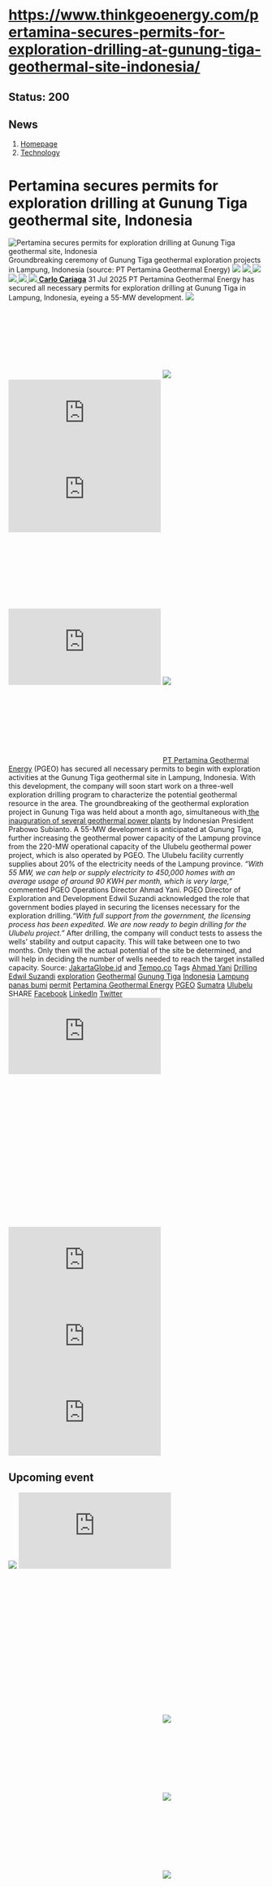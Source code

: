 # https://www.thinkgeoenergy.com/pertamina-secures-permits-for-exploration-drilling-at-gunung-tiga-geothermal-site-indonesia/

Status: 200
---

## News
  1. [Homepage](https://www.thinkgeoenergy.com "Homepage")
  2. [Technology](https://www.thinkgeoenergy.com/category/technology/)


# Pertamina secures permits for exploration drilling at Gunung Tiga geothermal site, Indonesia
![Pertamina secures permits for exploration drilling at Gunung Tiga geothermal site, Indonesia](https://www.thinkgeoenergy.com/wp-content/uploads/2025/07/Gunung-Tiga-groundbreaking-1024x576.jpeg) Groundbreaking ceremony of Gunung Tiga geothermal exploration projects in Lampung, Indonesia (source: PT Pertamina Geothermal Energy)
![](https://www.thinkgeoenergy.com/wp-content/themes/tge/img/email-black-envelope-shape.png)
[ ![](https://www.thinkgeoenergy.com/wp-content/themes/tge/img/printer-tool-or-interface-symbol-for-print-button.png) ](https://www.thinkgeoenergy.com/pertamina-secures-permits-for-exploration-drilling-at-gunung-tiga-geothermal-site-indonesia/)
[ ![](https://www.thinkgeoenergy.com/wp-content/themes/tge/img/social_twitter_100.jpg) ](https://x.com/thinkgeoenergy)
[ ![](https://www.thinkgeoenergy.com/wp-content/themes/tge/img/social_linkedin_100.png) ](javascript:void\(0\))
[ ![](https://www.thinkgeoenergy.com/wp-content/themes/tge/img/social_facebook_100.png) ](javascript:void\(0\))
[ ![](https://www.thinkgeoenergy.com/wp-content/uploads/2022/10/Carlo-new-photo-100x100.jpg) ](https://www.thinkgeoenergy.com/author/ccariaga/) [**Carlo Cariaga**](https://www.thinkgeoenergy.com/author/ccariaga/) 31 Jul 2025
PT Pertamina Geothermal Energy has secured all necessary permits for exploration drilling at Gunung Tiga in Lampung, Indonesia, eyeing a 55-MW development.
[![](https://ads.thinkgeoenergy.com/images/dca4070464939a2994a515a77c380b1d.jpg)](https://ads.thinkgeoenergy.com/delivery/cl.php?bannerid=104&zoneid=38&sig=f79e1f308a08e7f3fa2725a083b0d3bc40b8650dbb1914d4332a8185b9ccc243&oadest=http%3A%2F%2Fexergy-orc.com%2F%3F%26utm_source%3Dthink%2Bgeo%2Benergy%26utm_medium%3Ddisplay%26utm_campaign%3Dthink%2Bgeo%2Benergy%2Bwebsite%2Badvertising)
![](https://ads.thinkgeoenergy.com/delivery/lg.php?bannerid=104&campaignid=1&zoneid=38&loc=https%3A%2F%2Fwww.thinkgeoenergy.com%2Fpertamina-secures-permits-for-exploration-drilling-at-gunung-tiga-geothermal-site-indonesia%2F&cb=8443469d1b)
[![](https://ads.thinkgeoenergy.com/images/4a3e2b3141477f469c9a365f6184a480.png)](https://ads.thinkgeoenergy.com/delivery/cl.php?bannerid=311&zoneid=39&sig=b3b3d564f7cfc242743c8edd9b7152f22a78ac6197d7f92e4cc0e73ca373289a&oadest=https%3A%2F%2Fwww.orcan-energy.com%2Fen%2F%3F%26utm_source%3Dthink%2Bgeo%2Benergy%26utm_medium%3Ddisplay%26utm_campaign%3Dthink%2Bgeo%2Benergy%2Bwebsite%2Badvertising)
![](https://ads.thinkgeoenergy.com/delivery/lg.php?bannerid=311&campaignid=1&zoneid=39&loc=https%3A%2F%2Fwww.thinkgeoenergy.com%2Fpertamina-secures-permits-for-exploration-drilling-at-gunung-tiga-geothermal-site-indonesia%2F&cb=7ecc13ac09)
[![](https://ads.thinkgeoenergy.com/delivery/avw.php?zoneid=144&cb=0&n=a886266d)](https://ads.thinkgeoenergy.com/delivery/ck.php?n=a886266d&cb=0)
[![](https://ads.thinkgeoenergy.com/delivery/avw.php?zoneid=34&cb=0&n=a62ebb80)](https://ads.thinkgeoenergy.com/delivery/ck.php?n=a62ebb80&cb=0)
[![](https://ads.thinkgeoenergy.com/delivery/avw.php?zoneid=10&cb=0&n=ada237ed)](https://ads.thinkgeoenergy.com/delivery/ck.php?n=ada237ed&cb=0)
[![](https://ads.thinkgeoenergy.com/images/7e7c5bb8120b56faf9b98b6dd42a99e2.jpg)](https://ads.thinkgeoenergy.com/delivery/cl.php?bannerid=344&zoneid=136&sig=389321ea0439c998e1c90556efa5afb39da14ba04d90740966d794f512de5dbc&oadest=https%3A%2F%2Fwww.slb.com%2Fproducts-and-services%2Fscaling-new-energy-systems%2Fgeothermal%2Fgeothermal-consulting-services%3Futm_medium%3Dpaid%26utm_term%3Dbanner-ad%26utm_campaign%3D2025-geothermex-consulting-services-awareness)
![](https://ads.thinkgeoenergy.com/delivery/lg.php?bannerid=344&campaignid=1&zoneid=136&loc=https%3A%2F%2Fwww.thinkgeoenergy.com%2Fpertamina-secures-permits-for-exploration-drilling-at-gunung-tiga-geothermal-site-indonesia%2F&cb=0180effbd1)
[PT Pertamina Geothermal Energy](https://www.pge.pertamina.com/) (PGEO) has secured all necessary permits to begin with exploration activities at the Gunung Tiga geothermal site in Lampung, Indonesia. With this development, the company will soon start work on a three-well exploration drilling program to characterize the potential geothermal resource in the area.
The groundbreaking of the geothermal exploration project in Gunung Tiga was held about a month ago, simultaneous with[ the inauguration of several geothermal power plants](https://www.thinkgeoenergy.com/indonesian-president-inaugurates-groundbreaking-of-five-new-geothermal-power-plants/) by Indonesian President Prabowo Subianto. A 55-MW development is anticipated at Gunung Tiga, further increasing the geothermal power capacity of the Lampung province from the 220-MW operational capacity of the Ulubelu geothermal power project, which is also operated by PGEO. The Ulubelu facility currently supplies about 20% of the electricity needs of the Lampung province.
_“With 55 MW, we can help or supply electricity to 450,000 homes with an average usage of around 90 KWH per month, which is very large,”_ commented PGEO Operations Director Ahmad Yani.
PGEO Director of Exploration and Development Edwil Suzandi acknowledged the role that government bodies played in securing the licenses necessary for the exploration drilling._“With full support from the government, the licensing process has been expedited. We are now ready to begin drilling for the Ulubelu project.”_
After drilling, the company will conduct tests to assess the wells’ stability and output capacity. This will take between one to two months. Only then will the actual potential of the site be determined, and will help in deciding the number of wells needed to reach the target installed capacity.
Source: [JakartaGlobe.id](https://jakartaglobe.id/business/pertamina-geothermal-to-begin-drilling-at-ulubelu-in-clean-energy-push) and [Tempo.co](https://www.tempo.co/info-tempo/lampung-groundbreaking-eksplorasi-gunung-tiga-dukung-energi-terbarukan-1825489)
Tags
[Ahmad Yani](https://www.thinkgeoenergy.com/tag/ahmad-yani/) [Drilling](https://www.thinkgeoenergy.com/tag/drilling/) [Edwil Suzandi](https://www.thinkgeoenergy.com/tag/edwil-suzandi/) [exploration](https://www.thinkgeoenergy.com/tag/exploration/) [Geothermal](https://www.thinkgeoenergy.com/tag/geothermal/) [Gunung Tiga](https://www.thinkgeoenergy.com/tag/gunung-tiga/) [Indonesia](https://www.thinkgeoenergy.com/tag/indonesia/) [Lampung](https://www.thinkgeoenergy.com/tag/lampung/) [panas bumi](https://www.thinkgeoenergy.com/tag/panas-bumi/) [permit](https://www.thinkgeoenergy.com/tag/permit/) [Pertamina Geothermal Energy](https://www.thinkgeoenergy.com/tag/pertamina-geothermal-energy/) [PGEO](https://www.thinkgeoenergy.com/tag/pgeo/) [Sumatra](https://www.thinkgeoenergy.com/tag/sumatra/) [Ulubelu](https://www.thinkgeoenergy.com/tag/ulubelu/)
SHARE
[Facebook](javascript:void\(0\))
[LinkedIn](javascript:void\(0\))
[Twitter](javascript:void\(0\))
[![](https://ads.thinkgeoenergy.com/delivery/avw.php?zoneid=40&cb=0&n=af91e151)](https://ads.thinkgeoenergy.com/delivery/ck.php?n=af91e151&cb=0)
[![](https://ads.thinkgeoenergy.com/delivery/avw.php?zoneid=41&cb=0&n=a7dfda8b)](https://ads.thinkgeoenergy.com/delivery/ck.php?n=a7dfda8b&cb=0)
[![](https://ads.thinkgeoenergy.com/delivery/avw.php?zoneid=147&cb=0&n=a90740cd)](https://ads.thinkgeoenergy.com/delivery/ck.php?n=a90740cd&cb=0)
[![](https://ads.thinkgeoenergy.com/delivery/avw.php?zoneid=21&cb=0&n=a02718af)](https://ads.thinkgeoenergy.com/delivery/ck.php?n=a02718af&cb=0)
[![](https://ads.thinkgeoenergy.com/delivery/avw.php?zoneid=22&cb=0&n=af71fb28)](https://ads.thinkgeoenergy.com/delivery/ck.php?n=af71fb28&cb=0)
[![](https://ads.thinkgeoenergy.com/delivery/avw.php?zoneid=23&cb=0&n=a4159bf3)](https://ads.thinkgeoenergy.com/delivery/ck.php?n=a4159bf3&cb=0)
## Upcoming event
[![](https://www.thinkgeoenergy.com/pertamina-secures-permits-for-exploration-drilling-at-gunung-tiga-geothermal-site-indonesia/)](https://www.thinkgeoenergy.com/pertamina-secures-permits-for-exploration-drilling-at-gunung-tiga-geothermal-site-indonesia/)
[![](https://ads.thinkgeoenergy.com/delivery/avw.php?zoneid=35&cb=0&n=ac8caac7)](https://ads.thinkgeoenergy.com/delivery/ck.php?n=ac8caac7&cb=0)
[![](https://ads.thinkgeoenergy.com/delivery/avw.php?zoneid=36&cb=0&n=a19b6bc8)](https://ads.thinkgeoenergy.com/delivery/ck.php?n=a19b6bc8&cb=0)
[![](https://ads.thinkgeoenergy.com/delivery/avw.php?zoneid=37&cb=0&n=ae3fd23e)](https://ads.thinkgeoenergy.com/delivery/ck.php?n=ae3fd23e&cb=0)
[![](https://ads.thinkgeoenergy.com/images/476eb28404bc7209c844fbfbd47b5d28.jpg)](https://ads.thinkgeoenergy.com/delivery/cl.php?bannerid=35&zoneid=2&sig=a917c6c0f2e3da26dbab140583e33f79f4282700f22311e51efeddd8c441792a&oadest=http%3A%2F%2Fexergy-orc.com%2F%3F%26utm_source%3Dthink%2Bgeo%2Benergy%26utm_medium%3Ddisplay%26utm_campaign%3Dthink%2Bgeo%2Benergy%2Bwebsite%2Badvertising)
![](https://ads.thinkgeoenergy.com/delivery/lg.php?bannerid=35&campaignid=1&zoneid=2&loc=https%3A%2F%2Fwww.thinkgeoenergy.com%2Fpertamina-secures-permits-for-exploration-drilling-at-gunung-tiga-geothermal-site-indonesia%2F&cb=999d3468bf)
[![](https://ads.thinkgeoenergy.com/images/a62b7481c7116f0aac3d58406ab9fb81.png)](https://ads.thinkgeoenergy.com/delivery/cl.php?bannerid=310&zoneid=3&sig=b88a8bde13e9b9d2a9b95000271f9f6e7b2a7129c09729a3226591ce0274baaf&oadest=https%3A%2F%2Fwww.orcan-energy.com%2Fen%2F%3F%26utm_source%3Dthink%2Bgeo%2Benergy%26utm_medium%3Ddisplay%26utm_campaign%3Dthink%2Bgeo%2Benergy%2Bwebsite%2Badvertising)
![](https://ads.thinkgeoenergy.com/delivery/lg.php?bannerid=310&campaignid=1&zoneid=3&loc=https%3A%2F%2Fwww.thinkgeoenergy.com%2Fpertamina-secures-permits-for-exploration-drilling-at-gunung-tiga-geothermal-site-indonesia%2F&cb=8188fc5929)
[![](https://ads.thinkgeoenergy.com/images/0e10b6913875ac647e4efda896a463fd.jpg)](https://ads.thinkgeoenergy.com/delivery/cl.php?bannerid=343&zoneid=135&sig=da665187dcfafa7fb1e532b32d330868e2d71fa7ea128dc6ab851700129ef51c&oadest=https%3A%2F%2Fwww.slb.com%2Fproducts-and-services%2Fscaling-new-energy-systems%2Fgeothermal%2Fgeothermal-consulting-services%3Futm_medium%3Dpaid%26utm_term%3Dbanner-ad%26utm_campaign%3D2025-geothermex-consulting-services-awareness)
![](https://ads.thinkgeoenergy.com/delivery/lg.php?bannerid=343&campaignid=1&zoneid=135&loc=https%3A%2F%2Fwww.thinkgeoenergy.com%2Fpertamina-secures-permits-for-exploration-drilling-at-gunung-tiga-geothermal-site-indonesia%2F&cb=2a8f0a1687)
[![](https://ads.thinkgeoenergy.com/delivery/avw.php?zoneid=12&cb=0&n=a5182671)](https://ads.thinkgeoenergy.com/delivery/ck.php?n=a5182671&cb=0)
[![](https://ads.thinkgeoenergy.com/delivery/avw.php?zoneid=13&cb=0&n=a2c2aee1)](https://ads.thinkgeoenergy.com/delivery/ck.php?n=a2c2aee1&cb=0)
[![](https://ads.thinkgeoenergy.com/delivery/avw.php?zoneid=146&cb=0&n=a962a961)](https://ads.thinkgeoenergy.com/delivery/ck.php?n=a962a961&cb=0)
[![](https://ads.thinkgeoenergy.com/images/b2d37bc1f3a527628eaa8da73d21b04b.jpg)](https://ads.thinkgeoenergy.com/delivery/cl.php?bannerid=299&zoneid=148&sig=2233177e813097d19db2b291bfe270ff094861549c2805cb616fb1ee6e2dffc0&oadest=https%3A%2F%2Finco-drilling.com%2F%3F%26utm_source%3Dthink%2Bgeo%2Benergy%26utm_medium%3Ddisplay%26utm_campaign%3Dthink%2Bgeo%2Benergy%2Bwebsite%2Badvertising)
![](https://ads.thinkgeoenergy.com/delivery/lg.php?bannerid=299&campaignid=1&zoneid=148&loc=https%3A%2F%2Fwww.thinkgeoenergy.com%2Fpertamina-secures-permits-for-exploration-drilling-at-gunung-tiga-geothermal-site-indonesia%2F&cb=b115c4bd17)
[![](https://ads.thinkgeoenergy.com/images/e7ebde4d5266b5e376df11bd37a43e9c.jpg)](https://ads.thinkgeoenergy.com/delivery/cl.php?bannerid=300&zoneid=149&sig=1eaf5ad35af15910acd4493452cce8545c2639550551eb67a44c40a5a4b0ceac&oadest=https%3A%2F%2Finco-drilling.com%2F%3F%26utm_source%3Dthink%2Bgeo%2Benergy%26utm_medium%3Ddisplay%26utm_campaign%3Dthink%2Bgeo%2Benergy%2Bwebsite%2Badvertising)
![](https://ads.thinkgeoenergy.com/delivery/lg.php?bannerid=300&campaignid=1&zoneid=149&loc=https%3A%2F%2Fwww.thinkgeoenergy.com%2Fpertamina-secures-permits-for-exploration-drilling-at-gunung-tiga-geothermal-site-indonesia%2F&cb=83522e0a34)
[![](https://ads.thinkgeoenergy.com/images/c05bbc71b38e913aaddba397f8e88435.gif)](https://ads.thinkgeoenergy.com/delivery/cl.php?bannerid=314&zoneid=150&sig=c88236cc6eca61c691af98066fcf5de828a9bd6b33f84708c43607b27f74ce70&oadest=https%3A%2F%2Fstrydefurther.com%2Findustries%2Flow-cost-low-environmental-impact-exploration-and-monitoring-solutions-for-geothermal-energy-production-2%3F%26utm_source%3Dthink%2Bgeo%2Benergy%26utm_medium%3Ddisplay%26utm_campaign%3Dthink%2Bgeo%2Benergy%2Bwebsite%2Badvertising)
![](https://ads.thinkgeoenergy.com/delivery/lg.php?bannerid=314&campaignid=1&zoneid=150&loc=https%3A%2F%2Fwww.thinkgeoenergy.com%2Fpertamina-secures-permits-for-exploration-drilling-at-gunung-tiga-geothermal-site-indonesia%2F&cb=5f5f080d16)
[![](https://ads.thinkgeoenergy.com/images/8a5a96ea04a2c1fe06a37e11acd687e2.gif)](https://ads.thinkgeoenergy.com/delivery/cl.php?bannerid=315&zoneid=151&sig=5ee8f7a3d59fa5621b76adae024389ccd468674329b65928694e5f0be9840501&oadest=https%3A%2F%2Fstrydefurther.com%2Findustries%2Flow-cost-low-environmental-impact-exploration-and-monitoring-solutions-for-geothermal-energy-production-2%3F%26utm_source%3Dthink%2Bgeo%2Benergy%26utm_medium%3Ddisplay%26utm_campaign%3Dthink%2Bgeo%2Benergy%2Bwebsite%2Badvertising)
![](https://ads.thinkgeoenergy.com/delivery/lg.php?bannerid=315&campaignid=1&zoneid=151&loc=https%3A%2F%2Fwww.thinkgeoenergy.com%2Fpertamina-secures-permits-for-exploration-drilling-at-gunung-tiga-geothermal-site-indonesia%2F&cb=906954f39b)
### Check out the latest Industry Events & Conferences
[Go to Events](https://www.thinkgeoenergy.com/events)
## Related News
[ ![Geo Dipa signs EPC and ORC supply contracts for Dieng geothermal project, Indonesia](https://www.thinkgeoenergy.com/wp-content/uploads/2025/09/Dieng-EPC-signing-400x187.png) 29 Sep 2025 Geo Dipa signs EPC and ORC supply contracts for Dieng geothermal project, Indonesia ](https://www.thinkgeoenergy.com/geo-dipa-signs-epc-and-power-plant-supply-contracts-for-dieng-geothermal-project-indonesia/)
SHARE
![](https://www.thinkgeoenergy.com/pertamina-secures-permits-for-exploration-drilling-at-gunung-tiga-geothermal-site-indonesia/) ![](https://www.thinkgeoenergy.com/pertamina-secures-permits-for-exploration-drilling-at-gunung-tiga-geothermal-site-indonesia/) ![](https://www.thinkgeoenergy.com/pertamina-secures-permits-for-exploration-drilling-at-gunung-tiga-geothermal-site-indonesia/) ![](https://www.thinkgeoenergy.com/pertamina-secures-permits-for-exploration-drilling-at-gunung-tiga-geothermal-site-indonesia/)
[ ![Pertamina Geothermal and Toyota partner to build green hydrogen ecosystem in Indonesia](https://www.thinkgeoenergy.com/wp-content/uploads/2015/12/Jakarta_traffic-400x300.jpg) 26 Sep 2025 Pertamina Geothermal and Toyota partner to build green hydrogen ecosystem in Indonesia ](https://www.thinkgeoenergy.com/pertamina-geothermal-and-toyota-partner-to-build-green-hydrogen-ecosystem-in-indonesia/)
SHARE
![](https://www.thinkgeoenergy.com/pertamina-secures-permits-for-exploration-drilling-at-gunung-tiga-geothermal-site-indonesia/) ![](https://www.thinkgeoenergy.com/pertamina-secures-permits-for-exploration-drilling-at-gunung-tiga-geothermal-site-indonesia/) ![](https://www.thinkgeoenergy.com/pertamina-secures-permits-for-exploration-drilling-at-gunung-tiga-geothermal-site-indonesia/) ![](https://www.thinkgeoenergy.com/pertamina-secures-permits-for-exploration-drilling-at-gunung-tiga-geothermal-site-indonesia/)
[ ![Project InnerSpace launches geothermal cold storage project in India under funding program](https://www.thinkgeoenergy.com/wp-content/uploads/2025/09/Apple_Orchards_Kinnaur-400x267.jpg) 25 Sep 2025 Project InnerSpace launches geothermal cold storage project in India under funding program ](https://www.thinkgeoenergy.com/project-innerspace-launches-geothermal-cold-storage-project-in-india-under-funding-program/)
SHARE
![](https://www.thinkgeoenergy.com/pertamina-secures-permits-for-exploration-drilling-at-gunung-tiga-geothermal-site-indonesia/) ![](https://www.thinkgeoenergy.com/pertamina-secures-permits-for-exploration-drilling-at-gunung-tiga-geothermal-site-indonesia/) ![](https://www.thinkgeoenergy.com/pertamina-secures-permits-for-exploration-drilling-at-gunung-tiga-geothermal-site-indonesia/) ![](https://www.thinkgeoenergy.com/pertamina-secures-permits-for-exploration-drilling-at-gunung-tiga-geothermal-site-indonesia/)
[ ![First Gen \(EDC\) ventures into Indonesia with geothermal investment strategy](https://www.thinkgeoenergy.com/wp-content/uploads/2024/05/Mount_Gede-Pangrango_South_Face-400x300.jpg) 24 Sep 2025 First Gen (EDC) ventures into Indonesia with geothermal investment strategy ](https://www.thinkgeoenergy.com/first-gen-edc-ventures-into-indonesia-with-geothermal-investment-strategy/)
SHARE
![](https://www.thinkgeoenergy.com/pertamina-secures-permits-for-exploration-drilling-at-gunung-tiga-geothermal-site-indonesia/) ![](https://www.thinkgeoenergy.com/pertamina-secures-permits-for-exploration-drilling-at-gunung-tiga-geothermal-site-indonesia/) ![](https://www.thinkgeoenergy.com/pertamina-secures-permits-for-exploration-drilling-at-gunung-tiga-geothermal-site-indonesia/) ![](https://www.thinkgeoenergy.com/pertamina-secures-permits-for-exploration-drilling-at-gunung-tiga-geothermal-site-indonesia/)
[ ![India launches geothermal policy, pilots with Iceland and Norway firms](https://www.thinkgeoenergy.com/wp-content/uploads/2021/12/Kinnaur_India-400x300.jpg) 24 Sep 2025 India launches geothermal policy, pilots with Iceland and Norway firms ](https://www.thinkgeoenergy.com/india-launches-geothermal-policy-pilots-with-iceland-and-norway-firms/)
SHARE
![](https://www.thinkgeoenergy.com/pertamina-secures-permits-for-exploration-drilling-at-gunung-tiga-geothermal-site-indonesia/) ![](https://www.thinkgeoenergy.com/pertamina-secures-permits-for-exploration-drilling-at-gunung-tiga-geothermal-site-indonesia/) ![](https://www.thinkgeoenergy.com/pertamina-secures-permits-for-exploration-drilling-at-gunung-tiga-geothermal-site-indonesia/) ![](https://www.thinkgeoenergy.com/pertamina-secures-permits-for-exploration-drilling-at-gunung-tiga-geothermal-site-indonesia/)
[ ![EDC plans upgrades for Leyte geothermal plants](https://www.thinkgeoenergy.com/wp-content/uploads/2018/01/Palinpinon_geothermalplant_Philippines_s-400x266.jpg) 24 Sep 2025 EDC plans upgrades for Leyte geothermal plants ](https://www.thinkgeoenergy.com/edc-plans-upgrades-for-leyte-geothermal-plants/)
SHARE
![](https://www.thinkgeoenergy.com/pertamina-secures-permits-for-exploration-drilling-at-gunung-tiga-geothermal-site-indonesia/) ![](https://www.thinkgeoenergy.com/pertamina-secures-permits-for-exploration-drilling-at-gunung-tiga-geothermal-site-indonesia/) ![](https://www.thinkgeoenergy.com/pertamina-secures-permits-for-exploration-drilling-at-gunung-tiga-geothermal-site-indonesia/) ![](https://www.thinkgeoenergy.com/pertamina-secures-permits-for-exploration-drilling-at-gunung-tiga-geothermal-site-indonesia/)
[ ![EDC mobilizes rig for exploration drilling at Amacan geothermal site, Philippines](https://www.thinkgeoenergy.com/wp-content/uploads/2025/09/Tagumcity_highway-400x267.jpg) 22 Sep 2025 EDC mobilizes rig for exploration drilling at Amacan geothermal site, Philippines ](https://www.thinkgeoenergy.com/edc-mobilizes-rig-for-exploration-drilling-at-amacan-geothermal-site-philippines/)
SHARE
![](https://www.thinkgeoenergy.com/pertamina-secures-permits-for-exploration-drilling-at-gunung-tiga-geothermal-site-indonesia/) ![](https://www.thinkgeoenergy.com/pertamina-secures-permits-for-exploration-drilling-at-gunung-tiga-geothermal-site-indonesia/) ![](https://www.thinkgeoenergy.com/pertamina-secures-permits-for-exploration-drilling-at-gunung-tiga-geothermal-site-indonesia/) ![](https://www.thinkgeoenergy.com/pertamina-secures-permits-for-exploration-drilling-at-gunung-tiga-geothermal-site-indonesia/)
[ ![Webinar – Prospects for mine-based geothermal energy in Australia, 25 September 2025](https://www.thinkgeoenergy.com/wp-content/uploads/2025/09/Webinar-Mine-based-geothermal-400x240.jpg) 22 Sep 2025 Webinar – Prospects for mine-based geothermal energy in Australia, 25 September 2025 ](https://www.thinkgeoenergy.com/webinar-prospects-for-mine-based-geothermal-energy-in-australia-25-september-2025/)
SHARE
![](https://www.thinkgeoenergy.com/pertamina-secures-permits-for-exploration-drilling-at-gunung-tiga-geothermal-site-indonesia/) ![](https://www.thinkgeoenergy.com/pertamina-secures-permits-for-exploration-drilling-at-gunung-tiga-geothermal-site-indonesia/) ![](https://www.thinkgeoenergy.com/pertamina-secures-permits-for-exploration-drilling-at-gunung-tiga-geothermal-site-indonesia/) ![](https://www.thinkgeoenergy.com/pertamina-secures-permits-for-exploration-drilling-at-gunung-tiga-geothermal-site-indonesia/)
[ ![Indonesian Government sets direction for geothermal growth at IIGCE 2025](https://www.thinkgeoenergy.com/wp-content/uploads/2025/09/IIGCE-Bahlil-400x264.jpeg) 19 Sep 2025 Indonesian Government sets direction for geothermal growth at IIGCE 2025 ](https://www.thinkgeoenergy.com/indonesian-government-sets-direction-for-geothermal-growth-at-iigce-2025/)
SHARE
![](https://www.thinkgeoenergy.com/pertamina-secures-permits-for-exploration-drilling-at-gunung-tiga-geothermal-site-indonesia/) ![](https://www.thinkgeoenergy.com/pertamina-secures-permits-for-exploration-drilling-at-gunung-tiga-geothermal-site-indonesia/) ![](https://www.thinkgeoenergy.com/pertamina-secures-permits-for-exploration-drilling-at-gunung-tiga-geothermal-site-indonesia/) ![](https://www.thinkgeoenergy.com/pertamina-secures-permits-for-exploration-drilling-at-gunung-tiga-geothermal-site-indonesia/)
[ ![Ormat and PT SMI explore financing options for geothermal projects in Indonesia](https://www.thinkgeoenergy.com/wp-content/uploads/2025/09/PT-SMI-Ormat-IIGCE-2025-400x240.jpg) 18 Sep 2025 Ormat and PT SMI explore financing options for geothermal projects in Indonesia ](https://www.thinkgeoenergy.com/ormat-and-pt-smi-explore-financing-options-for-geothermal-projects-in-indonesia/)
SHARE
![](https://www.thinkgeoenergy.com/pertamina-secures-permits-for-exploration-drilling-at-gunung-tiga-geothermal-site-indonesia/) ![](https://www.thinkgeoenergy.com/pertamina-secures-permits-for-exploration-drilling-at-gunung-tiga-geothermal-site-indonesia/) ![](https://www.thinkgeoenergy.com/pertamina-secures-permits-for-exploration-drilling-at-gunung-tiga-geothermal-site-indonesia/) ![](https://www.thinkgeoenergy.com/pertamina-secures-permits-for-exploration-drilling-at-gunung-tiga-geothermal-site-indonesia/)
[ ![Medco starts exploration drilling at Bonjol geothermal site in Indonesia](https://www.thinkgeoenergy.com/wp-content/uploads/2025/09/Medco-Bonjol-400x267.jpg) 17 Sep 2025 Medco starts exploration drilling at Bonjol geothermal site in Indonesia ](https://www.thinkgeoenergy.com/medco-starts-exploration-drilling-at-bonjol-geothermal-site-in-indonesia/)
SHARE
![](https://www.thinkgeoenergy.com/pertamina-secures-permits-for-exploration-drilling-at-gunung-tiga-geothermal-site-indonesia/) ![](https://www.thinkgeoenergy.com/pertamina-secures-permits-for-exploration-drilling-at-gunung-tiga-geothermal-site-indonesia/) ![](https://www.thinkgeoenergy.com/pertamina-secures-permits-for-exploration-drilling-at-gunung-tiga-geothermal-site-indonesia/) ![](https://www.thinkgeoenergy.com/pertamina-secures-permits-for-exploration-drilling-at-gunung-tiga-geothermal-site-indonesia/)
[ ![India publishes National Policy setting a framework for geothermal development](https://www.thinkgeoenergy.com/wp-content/uploads/2025/09/Kheerganga_is_a_pious_hot_water_spring_Himachal_India-400x225.jpg) 17 Sep 2025 India publishes National Policy setting a framework for geothermal development ](https://www.thinkgeoenergy.com/india-publishes-national-policy-setting-a-framework-for-geothermal-development/)
SHARE
![](https://www.thinkgeoenergy.com/pertamina-secures-permits-for-exploration-drilling-at-gunung-tiga-geothermal-site-indonesia/) ![](https://www.thinkgeoenergy.com/pertamina-secures-permits-for-exploration-drilling-at-gunung-tiga-geothermal-site-indonesia/) ![](https://www.thinkgeoenergy.com/pertamina-secures-permits-for-exploration-drilling-at-gunung-tiga-geothermal-site-indonesia/) ![](https://www.thinkgeoenergy.com/pertamina-secures-permits-for-exploration-drilling-at-gunung-tiga-geothermal-site-indonesia/)
[](https://www.thinkgeoenergy.com/pertamina-secures-permits-for-exploration-drilling-at-gunung-tiga-geothermal-site-indonesia/) [](https://www.thinkgeoenergy.com/pertamina-secures-permits-for-exploration-drilling-at-gunung-tiga-geothermal-site-indonesia/)
[![](https://ads.thinkgeoenergy.com/images/eacfb4973619c36e88404f2b367e4f06.jpg)](https://ads.thinkgeoenergy.com/delivery/cl.php?bannerid=259&zoneid=145&sig=b29592330aee2868e962b21920aed234739ce8009449f8ebb80c20e0ae6a7231&oadest=https%3A%2F%2Fwww.jrgenergy.com%2F%3F%26utm_source%3Dthink%2Bgeo%2Benergy%26utm_medium%3Ddisplay%26utm_campaign%3Dthink%2Bgeo%2Benergy%2Bwebsite%2Badvertising)
![](https://ads.thinkgeoenergy.com/delivery/lg.php?bannerid=259&campaignid=1&zoneid=145&loc=https%3A%2F%2Fwww.thinkgeoenergy.com%2Fpertamina-secures-permits-for-exploration-drilling-at-gunung-tiga-geothermal-site-indonesia%2F&cb=f8ec93099d)
[![](https://ads.thinkgeoenergy.com/images/41406b95b88864e0758fc238260291b4.jpg)](https://ads.thinkgeoenergy.com/delivery/cl.php?bannerid=261&zoneid=152&sig=7ccc20cb02a155ba32ccf3a8b531d9d17da1a7c711ab999c04b9c70dc64d357c&oadest=https%3A%2F%2Fwww.jrgenergy.com%2F%3F%26utm_source%3Dthink%2Bgeo%2Benergy%26utm_medium%3Ddisplay%26utm_campaign%3Dthink%2Bgeo%2Benergy%2Bwebsite%2Badvertising)
![](https://ads.thinkgeoenergy.com/delivery/lg.php?bannerid=261&campaignid=1&zoneid=152&loc=https%3A%2F%2Fwww.thinkgeoenergy.com%2Fpertamina-secures-permits-for-exploration-drilling-at-gunung-tiga-geothermal-site-indonesia%2F&cb=556d8c1083)
[![](https://ads.thinkgeoenergy.com/images/d43f23414ac0635c1f8442c9beba9fde.jpg)](https://ads.thinkgeoenergy.com/delivery/cl.php?bannerid=260&zoneid=153&sig=f00735bf447cb3ee92d64f28be388ff23638991acb61e6a64df85105fb87c686&oadest=https%3A%2F%2Fwww.jrgenergy.com%2F%3F%26utm_source%3Dthink%2Bgeo%2Benergy%26utm_medium%3Ddisplay%26utm_campaign%3Dthink%2Bgeo%2Benergy%2Bwebsite%2Badvertising)
![](https://ads.thinkgeoenergy.com/delivery/lg.php?bannerid=260&campaignid=1&zoneid=153&loc=https%3A%2F%2Fwww.thinkgeoenergy.com%2Fpertamina-secures-permits-for-exploration-drilling-at-gunung-tiga-geothermal-site-indonesia%2F&cb=af089989ed)
[ ![](https://www.thinkgeoenergy.com/wp-content/themes/tge/img/logos/logo.png) ](https://www.thinkgeoenergy.com/pertamina-secures-permits-for-exploration-drilling-at-gunung-tiga-geothermal-site-indonesia/)
  * Follow Think GeoEnergy
  * [ ![](https://www.thinkgeoenergy.com/wp-content/themes/tge/img/icons/facebook-icon.png) ](https://www.facebook.com/thinkgeoenergy)
  * [ ![](https://www.thinkgeoenergy.com/wp-content/themes/tge/img/icons/instagram.png) ](https://www.instagram.com/thinkgeoenergy/?hl=en)
  * [ ![](https://www.thinkgeoenergy.com/wp-content/themes/tge/img/icons/in.png) ](http://www.linkedin.com/groups?gid=1960587&trk=myg_ugrp_ovr)
  * [ ![](https://www.thinkgeoenergy.com/wp-content/themes/tge/img/icons/twitter_x_icon.png) ](https://x.com/thinkgeoenergy)
  * [ ![](https://www.thinkgeoenergy.com/wp-content/themes/tge/img/icons/YT.png) ](https://www.youtube.com/channel/UCvRx_SSV897Nm4e7NQbt5vQ)


  * [About Us](https://www.thinkgeoenergy.com/about/)
  * [Terms & Condition](https://www.thinkgeoenergy.com/about/terms-conditions/)
  * [Privacy Policy](https://www.thinkgeoenergy.com/about/privacy-policy/)
  * [Advertisement](https://www.thinkgeoenergy.com/advertisement/)
  * [Our Advertisers](https://www.thinkgeoenergy.com/our-advertisers/)
  * [Support](https://www.thinkgeoenergy.com/support-us/)


### Subscribe to our Newsletter
  * [ENGLISH](https://www.thinkgeoenergy.com/)
  * [EN ESPAÑOL](http://www.piensageotermia.com/)
  * [IN TURKISH](http://www.jeotermalhaberler.com/)


All rights reserved. © ThinkGeoEnergy ehf. 2025 
We use cookies on our website to give you the most relevant experience by remembering your preferences and repeat visits. By clicking “Accept”, you consent to the use of ALL the cookies.
Cookie settings[ACCEPT](https://www.thinkgeoenergy.com/pertamina-secures-permits-for-exploration-drilling-at-gunung-tiga-geothermal-site-indonesia/)
Manage consent
Close
#### Privacy Overview
This website uses cookies to improve your experience while you navigate through the website. Out of these, the cookies that are categorized as necessary are stored on your browser as they are essential for the working of basic functionalities of the ...
Necessary 
Necessary
Always Enabled
Necessary cookies are absolutely essential for the website to function properly. This category only includes cookies that ensures basic functionalities and security features of the website. These cookies do not store any personal information. 
Non-necessary 
Non-necessary
Any cookies that may not be particularly necessary for the website to function and is used specifically to collect user personal data via analytics, ads, other embedded contents are termed as non-necessary cookies. It is mandatory to procure user consent prior to running these cookies on your website. 
SAVE & ACCEPT
[ Go to mobile version ](https://www.thinkgeoenergy.com/pertamina-secures-permits-for-exploration-drilling-at-gunung-tiga-geothermal-site-indonesia/?amp=1)
